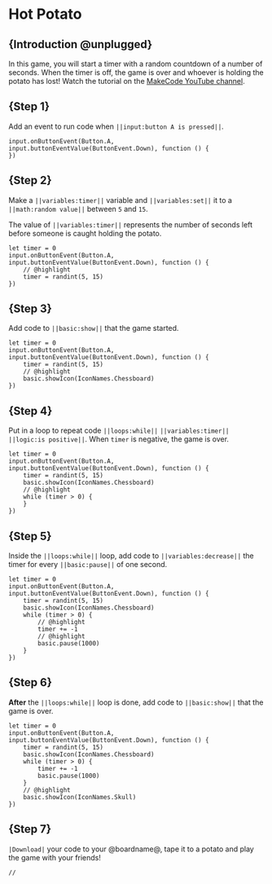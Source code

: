 # Hot Potato

## {Introduction @unplugged}

In this game, you will start a timer with a random countdown of a number of seconds. When the timer is off, the game is over and whoever is holding the potato has lost!
Watch the tutorial on the [MakeCode YouTube channel](https://youtu.be/xLEy1B_gWKY).

## {Step 1}

Add an event to run code when ``||input:button A is pressed||``.

```blocks
input.onButtonEvent(Button.A, input.buttonEventValue(ButtonEvent.Down), function () {
})
```

## {Step 2}

Make a ``||variables:timer||`` variable and ``||variables:set||`` it to
a ``||math:random value||`` between ``5`` and ``15``.

The value of ``||variables:timer||`` represents the number of seconds left before someone is caught holding the potato.

```blocks
let timer = 0
input.onButtonEvent(Button.A, input.buttonEventValue(ButtonEvent.Down), function () {
    // @highlight
    timer = randint(5, 15)
})
```

## {Step 3}

Add code to ``||basic:show||`` that the game started.

```blocks
let timer = 0
input.onButtonEvent(Button.A, input.buttonEventValue(ButtonEvent.Down), function () {
    timer = randint(5, 15)
    // @highlight
    basic.showIcon(IconNames.Chessboard)
})
```

## {Step 4}

Put in a loop to repeat code ``||loops:while||``  ``||variables:timer||`` ``||logic:is positive||``. When `timer` is negative, the game is over.


```blocks
let timer = 0
input.onButtonEvent(Button.A, input.buttonEventValue(ButtonEvent.Down), function () {
    timer = randint(5, 15)
    basic.showIcon(IconNames.Chessboard)
    // @highlight
    while (timer > 0) {
    }
})
```

## {Step 5}

Inside the ``||loops:while||`` loop, add code to ``||variables:decrease||`` the timer for every ``||basic:pause||`` of one second.

```blocks
let timer = 0
input.onButtonEvent(Button.A, input.buttonEventValue(ButtonEvent.Down), function () {
    timer = randint(5, 15)
    basic.showIcon(IconNames.Chessboard)
    while (timer > 0) {
        // @highlight
        timer += -1
        // @highlight
        basic.pause(1000)
    }
})
```

## {Step 6}

**After** the ``||loops:while||`` loop is done, add code to ``||basic:show||`` that the game is over.

```blocks
let timer = 0
input.onButtonEvent(Button.A, input.buttonEventValue(ButtonEvent.Down), function () {
    timer = randint(5, 15)
    basic.showIcon(IconNames.Chessboard)
    while (timer > 0) {
        timer += -1
        basic.pause(1000)
    }
    // @highlight
    basic.showIcon(IconNames.Skull)
})
```

## {Step 7}

`|Download|` your code to your @boardname@, tape it to a potato and play the game with your friends!

```template
//
```